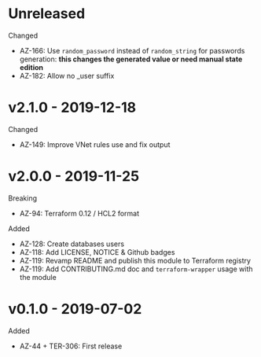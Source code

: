 # Unreleased

Changed
  * AZ-166: Use `random_password` instead of `random_string` for passwords generation: **this changes the generated value or need manual state edition**
  * AZ-182: Allow no \_user suffix

# v2.1.0 - 2019-12-18

Changed
  * AZ-149: Improve VNet rules use and fix output

# v2.0.0 - 2019-11-25

Breaking
  * AZ-94: Terraform 0.12 / HCL2 format

Added
  * AZ-128: Create databases users
  * AZ-118: Add LICENSE, NOTICE & Github badges
  * AZ-119: Revamp README and publish this module to Terraform registry
  * AZ-119: Add CONTRIBUTING.md doc and `terraform-wrapper` usage with the module

# v0.1.0 - 2019-07-02

Added
  * AZ-44 + TER-306: First release

